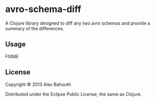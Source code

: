 # avro-schema-diff

A Clojure library designed to diff any two avro schemas and provide a summary of the differences.

## Usage

FIXME

## License

Copyright © 2013 Alex Bahouth

Distributed under the Eclipse Public License, the same as Clojure.
